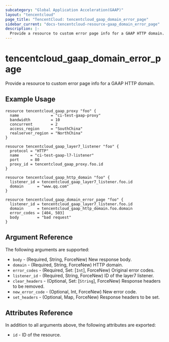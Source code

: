 ```yaml
---
subcategory: "Global Application Acceleration(GAAP)"
layout: "tencentcloud"
page_title: "TencentCloud: tencentcloud_gaap_domain_error_page"
sidebar_current: "docs-tencentcloud-resource-gaap_domain_error_page"
description: |-
  Provide a resource to custom error page info for a GAAP HTTP domain.
---
```


# tencentcloud_gaap_domain_error_page

Provide a resource to custom error page info for a GAAP HTTP domain.

## Example Usage

```hcl
resource tencentcloud_gaap_proxy "foo" {
  name              = "ci-test-gaap-proxy"
  bandwidth         = 10
  concurrent        = 2
  access_region     = "SouthChina"
  realserver_region = "NorthChina"
}

resource tencentcloud_gaap_layer7_listener "foo" {
  protocol = "HTTP"
  name     = "ci-test-gaap-l7-listener"
  port     = 80
  proxy_id = tencentcloud_gaap_proxy.foo.id
}

resource tencentcloud_gaap_http_domain "foo" {
  listener_id = tencentcloud_gaap_layer7_listener.foo.id
  domain      = "www.qq.com"
}

resource tencentcloud_gaap_domain_error_page "foo" {
  listener_id = tencentcloud_gaap_layer7_listener.foo.id
  domain      = tencentcloud_gaap_http_domain.foo.domain
  error_codes = [404, 503]
  body        = "bad request"
}
```

## Argument Reference

The following arguments are supported:

* `body` - (Required, String, ForceNew) New response body.
* `domain` - (Required, String, ForceNew) HTTP domain.
* `error_codes` - (Required, Set: [`Int`], ForceNew) Original error codes.
* `listener_id` - (Required, String, ForceNew) ID of the layer7 listener.
* `clear_headers` - (Optional, Set: [`String`], ForceNew) Response headers to be removed.
* `new_error_code` - (Optional, Int, ForceNew) New error code.
* `set_headers` - (Optional, Map, ForceNew) Response headers to be set.

## Attributes Reference

In addition to all arguments above, the following attributes are exported:

* `id` - ID of the resource.




